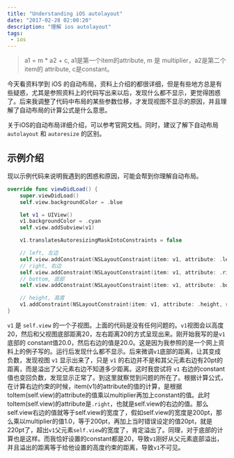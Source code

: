 ```yaml
---
title: "Understanding iOS autolayout"
date: "2017-02-28 02:00:20"
description: "理解 ios autolayout"
tags:
 - ios
---
```


> a1 = m * a2 + c, a1是第一个item的attribute, m 是 multiplier，a2是第二个item的 attribute, c是constant。

今天看资料学到 iOS 的自动布局，资料上介绍的都很详细，但是有些地方总是有些疑惑，尤其是参照资料上的代码写出来以后，发现什么都不显示，更觉得困惑了。后来我调整了代码中布局的某些参数位移，才发现视图不显示的原因，并且理解了自动布局的计算公式是什么意思。

关于iOS的自动布局详细介绍，可以参考官网文档。同时，建议了解下自动布局 `autolayout` 和 `autoresize` 的区别。

## 示例介绍

现以示例代码来说明我遇到的困惑和原因，可能会帮到你理解自动布局。

```swift
override func viewDidLoad() {
    super.viewDidLoad()
    self.view.backgroundColor = .blue

    let v1 = UIView()
    v1.backgroundColor = .cyan
    self.view.addSubview(v1)

    v1.translatesAutoresizingMaskIntoConstraints = false

    // left, 左边
    self.view.addConstraint(NSLayoutConstraint(item: v1, attribute: .left, relatedBy: .equal, toItem: self.view, attribute: .left, multiplier: 1.0, constant: 20.0))
    // right, 右边
    self.view.addConstraint(NSLayoutConstraint(item: v1, attribute: .right, relatedBy: .equal, toItem: self.view, attribute: .right, multiplier: 1.0, constant: -20.0))
    // bottom, 底部
    self.view.addConstraint(NSLayoutConstraint(item: v1, attribute: .bottom, relatedBy: .equal, toItem: self.view, attribute: .bottom, multiplier: 1.0, constant: -20.0))

    // height, 高度
    v1.addConstraint(NSLayoutConstraint(item: v1, attribute: .height, relatedBy: .equal, toItem: nil, attribute: .notAnAttribute, multiplier: 0.0, constant: 20.0))
}
```

`v1` 是 `self.view` 的一个子视图。上面的代码是没有任何问题的。`v1`视图会以高度20，然后和父视图底部距离20，左右距离20的方式呈现出来。刚开始我写的是`v1`底部的 constant值20.0，然后右边的值是20.0。这是因为我参照的是一个网上资料上的例子写的。运行后发现什么都不显示。后来微调`v1`底部的距离，让其变成负数，发现视图 `v1` 显示出来了，只是 `v1` 的右边并不是和其父元素右边有20pt的距离，而是溢出了父元素右边不知道多少距离。这时我尝试将 `v1` 右边的constant值也变回负数，发现显示正常了。到这里就察觉到问题的所在了。根据计算公式，在计算右边约束的时候，item(v1)的attribute的值的计算，是根据toItem(self.view)的attribute的值乘以multiplier再加上constant的值。此时toItem(self.view)的attribute是`.right`，也就是self.view的右边的值。那么self.view右边的值就等于self.view的宽度了，假如self.view的宽度是200pt，那么乘以multiplier的值1.0，等于200pt，再加上当时错误设定的值20pt，就是220pt了，超出`v1`父元素`self.view`的宽度了，肯定溢出了。同理，对于底部的计算也是这样。而我恰好设置的constant都是20，导致`v1`刚好从父元素底部溢出，并且溢出的距离等于给他设置的高度约束的距离，导致`v1`不可见。
